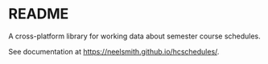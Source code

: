 # README

A cross-platform library for working data about semester course schedules.

See documentation at <https://neelsmith.github.io/hcschedules/>.
